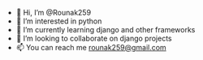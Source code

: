 - 👋 Hi, I’m @Rounak259
- 👀 I’m interested in python
- 🌱 I’m currently learning django and other frameworks
- 💞️ I’m looking to collaborate on django projects
- 📫 You can reach me rounak259@gmail.com

<!---
Rounak259/Rounak259 is a ✨ special ✨ repository because its `README.md` (this file) appears on your GitHub profile.
You can click the Preview link to take a look at your changes.
--->
